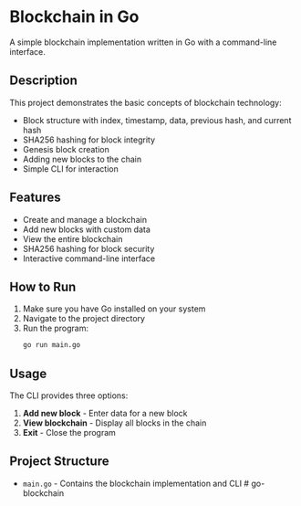 # Blockchain in Go

A simple blockchain implementation written in Go with a command-line interface.

## Description

This project demonstrates the basic concepts of blockchain technology:
- Block structure with index, timestamp, data, previous hash, and current hash
- SHA256 hashing for block integrity
- Genesis block creation
- Adding new blocks to the chain
- Simple CLI for interaction

## Features

- Create and manage a blockchain
- Add new blocks with custom data
- View the entire blockchain
- SHA256 hashing for block security
- Interactive command-line interface

## How to Run

1. Make sure you have Go installed on your system
2. Navigate to the project directory
3. Run the program:
   ```bash
   go run main.go
   ```

## Usage

The CLI provides three options:
1. **Add new block** - Enter data for a new block
2. **View blockchain** - Display all blocks in the chain
3. **Exit** - Close the program

## Project Structure

- `main.go` - Contains the blockchain implementation and CLI # go-blockchain
